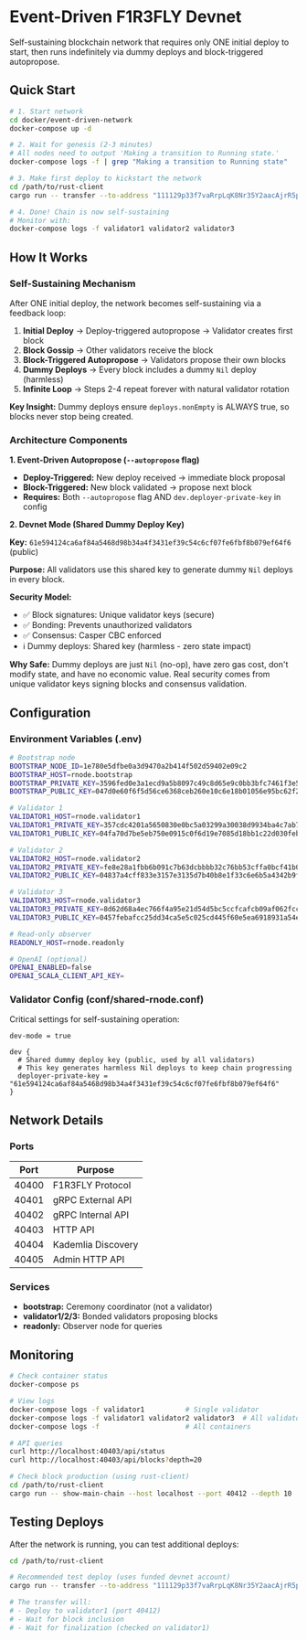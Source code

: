 # Event-Driven F1R3FLY Devnet

Self-sustaining blockchain network that requires only ONE initial deploy to start, then runs indefinitely via dummy deploys and block-triggered autopropose.

## Quick Start

```bash
# 1. Start network
cd docker/event-driven-network
docker-compose up -d

# 2. Wait for genesis (2-3 minutes)
# All nodes need to output 'Making a transition to Running state.'
docker-compose logs -f | grep "Making a transition to Running state"

# 3. Make first deploy to kickstart the network
cd /path/to/rust-client
cargo run -- transfer --to-address "111129p33f7vaRrpLqK8Nr35Y2aacAjrR5pd6PCzqcdrMuPHzymczH" --amount 20 --private-key 5f668a7ee96d944a4494cc947e4005e172d7ab3461ee5538f1f2a45a835e9657

# 4. Done! Chain is now self-sustaining
# Monitor with:
docker-compose logs -f validator1 validator2 validator3
```

## How It Works

### Self-Sustaining Mechanism

After ONE initial deploy, the network becomes self-sustaining via a feedback loop:

1. **Initial Deploy** → Deploy-triggered autopropose → Validator creates first block
2. **Block Gossip** → Other validators receive the block
3. **Block-Triggered Autopropose** → Validators propose their own blocks
4. **Dummy Deploys** → Every block includes a dummy `Nil` deploy (harmless)
5. **Infinite Loop** → Steps 2-4 repeat forever with natural validator rotation

**Key Insight:** Dummy deploys ensure `deploys.nonEmpty` is ALWAYS true, so blocks never stop being created.

### Architecture Components

**1. Event-Driven Autopropose (`--autopropose` flag)**
- **Deploy-Triggered:** New deploy received → immediate block proposal
- **Block-Triggered:** New block validated → propose next block
- **Requires:** Both `--autopropose` flag AND `dev.deployer-private-key` in config

**2. Devnet Mode (Shared Dummy Deploy Key)**

**Key:** `61e594124ca6af84a5468d98b34a4f3431ef39c54c6cf07fe6fbf8b079ef64f6` (public)

**Purpose:** All validators use this shared key to generate dummy `Nil` deploys in every block.

**Security Model:**
- ✅ Block signatures: Unique validator keys (secure)
- ✅ Bonding: Prevents unauthorized validators  
- ✅ Consensus: Casper CBC enforced
- ℹ️ Dummy deploys: Shared key (harmless - zero state impact)

**Why Safe:** Dummy deploys are just `Nil` (no-op), have zero gas cost, don't modify state, and have no economic value. Real security comes from unique validator keys signing blocks and consensus validation.

## Configuration

### Environment Variables (.env)

```bash
# Bootstrap node
BOOTSTRAP_NODE_ID=1e780e5dfbe0a3d9470a2b414f502d59402e09c2
BOOTSTRAP_HOST=rnode.bootstrap
BOOTSTRAP_PRIVATE_KEY=3596fed0e3a1ecd9a5b8097c49c8d65e9c0bb3bfc7461f3e5a8ecab42e8d4f03
BOOTSTRAP_PUBLIC_KEY=047d0e60f6f5d56ce6368ceb260e10c6e18b01056e95bc62f2e29b9c89e5c01c59d0f96a4a829e55f4d0e78ba00c41754a1b1da51b29b8c1bfbba68ddf5c00d8d9

# Validator 1
VALIDATOR1_HOST=rnode.validator1
VALIDATOR1_PRIVATE_KEY=357cdc4201a5650830e0bc5a03299a30038d9934ba4c7ab73ec164ad82471ff9
VALIDATOR1_PUBLIC_KEY=04fa70d7be5eb750e0915c0f6d19e7085d18bb1c22d030feb2a877ca2cd226d04438aa819359c56c720142fbc66e9da03a5ab960a3d8b75363a226b7c800f60420

# Validator 2
VALIDATOR2_HOST=rnode.validator2
VALIDATOR2_PRIVATE_KEY=fe8e28a1fbb6b091c7b63dcbbbb32c76bb53cffa0bcf41b0ae4c1e5e7b09f7ca
VALIDATOR2_PUBLIC_KEY=04837a4cff833e3157e3135d7b40b8e1f33c6e6b5a4342b9fc784230ca4c4f9d356f258debef56ad4984726d6ab3e7709e1632ef079b4bcd653db00b68b2df065f

# Validator 3
VALIDATOR3_HOST=rnode.validator3
VALIDATOR3_PRIVATE_KEY=8d62d68a4ec766f4a95e21d54d5bc5ccfcafcb09af062fcc0e43aba701b4e808
VALIDATOR3_PUBLIC_KEY=0457febafcc25dd34ca5e5c025cd445f60e5ea6918931a54eb8c3a204f51760248090b0c757c2bdad7b8c4dca757e109f8ef64737d90712724c8216c94b4ae661c

# Read-only observer
READONLY_HOST=rnode.readonly

# OpenAI (optional)
OPENAI_ENABLED=false
OPENAI_SCALA_CLIENT_API_KEY=
```

### Validator Config (conf/shared-rnode.conf)

Critical settings for self-sustaining operation:

```hocon
dev-mode = true

dev {
  # Shared dummy deploy key (public, used by all validators)
  # This key generates harmless Nil deploys to keep chain progressing
  deployer-private-key = "61e594124ca6af84a5468d98b34a4f3431ef39c54c6cf07fe6fbf8b079ef64f6"
}
```

## Network Details

### Ports

| Port  | Purpose              |
|-------|----------------------|
| 40400 | F1R3FLY Protocol     |
| 40401 | gRPC External API    |
| 40402 | gRPC Internal API    |
| 40403 | HTTP API             |
| 40404 | Kademlia Discovery   |
| 40405 | Admin HTTP API       |

### Services

- **bootstrap:** Ceremony coordinator (not a validator)
- **validator1/2/3:** Bonded validators proposing blocks
- **readonly:** Observer node for queries

## Monitoring

```bash
# Check container status
docker-compose ps

# View logs
docker-compose logs -f validator1          # Single validator
docker-compose logs -f validator1 validator2 validator3  # All validators
docker-compose logs -f                     # All containers

# API queries
curl http://localhost:40403/api/status
curl http://localhost:40403/api/blocks?depth=20

# Check block production (using rust-client)
cd /path/to/rust-client
cargo run -- show-main-chain --host localhost --port 40412 --depth 10
```

## Testing Deploys

After the network is running, you can test additional deploys:

```bash
cd /path/to/rust-client

# Recommended test deploy (uses funded devnet account)
cargo run -- transfer --to-address "111129p33f7vaRrpLqK8Nr35Y2aacAjrR5pd6PCzqcdrMuPHzymczH" --amount 20 --private-key 5f668a7ee96d944a4494cc947e4005e172d7ab3461ee5538f1f2a45a835e9657

# The transfer will:
# - Deploy to validator1 (port 40412)
# - Wait for block inclusion
# - Wait for finalization (checked on validator1)
```
